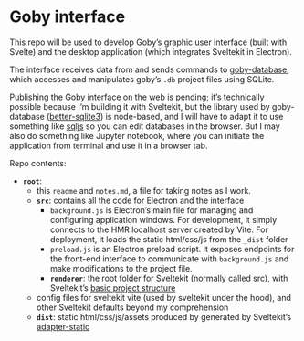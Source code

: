 # Goby interface

This repo will be used to develop Goby’s graphic user interface (built with Svelte) and the desktop application (which integrates Sveltekit in Electron).
 
The interface receives data from and sends commands to [goby-database](https://github.com/goby-garden/goby-database), which accesses and manipulates goby’s `.db` project files using SQLite.

Publishing the Goby interface on the web is pending; it’s technically possible because I’m building it with Sveltekit, but the library used by goby-database ([better-sqlite3](https://github.com/WiseLibs/better-sqlite3)) is node-based, and I will have to adapt it to use something like [sqljs](https://github.com/sql-js/sql.js) so you can edit databases in the browser. But I may also do something like Jupyter notebook, where you can initiate the application from terminal and use it in a browser tab. 

Repo contents:

- **`root`**: 
    - this `readme` and `notes.md`, a file for taking notes as I work.
    - **`src`**: contains all the code for Electron and the interface
        - `background.js` is Electron’s main file for managing and configuring application windows. For development, it simply connects to the HMR localhost server created by Vite. For deployment, it loads the static html/css/js from the `_dist` folder 
        - `preload.js` is an Electron preload script. It exposes endpoints for the front-end interface to communicate with `background.js` and make modifications to the project file.
        - **`renderer`**: the root folder for Sveltekit (normally called src), with Sveltekit’s [basic project structure](https://kit.svelte.dev/docs/project-structure)
    - config files for sveltekit vite (used by sveltekit under the hood), and other Sveltekit defaults beyond my comprehension
    - **`dist`**: static html/css/js/assets produced by generated by Sveltekit’s [adapter-static](https://kit.svelte.dev/docs/adapter-static)
